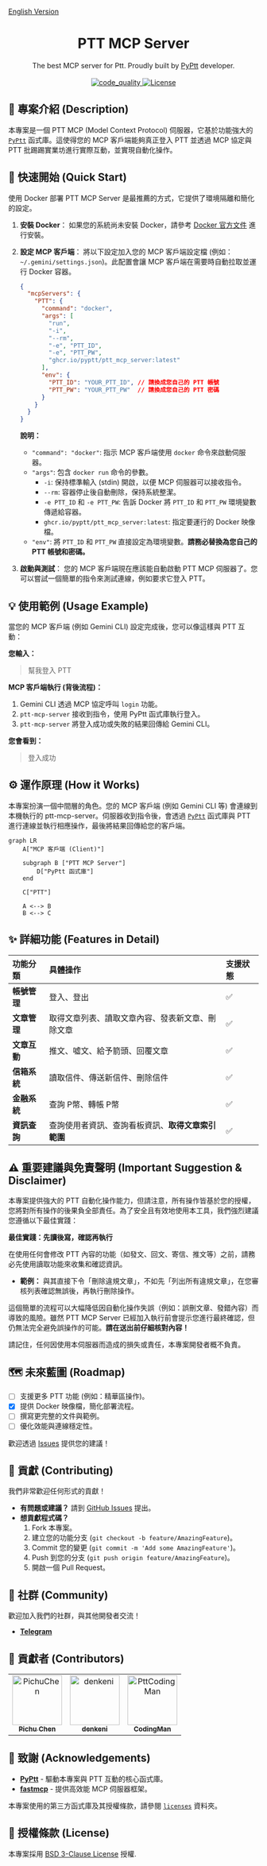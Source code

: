 [English Version](https://github.com/PyPtt/ptt_mcp_server/blob/main/README_ENG.md)

<h1 align="center">PTT MCP Server</h1>

<p align="center">
The best MCP server for Ptt. Proudly built by <a href="https://pyptt.cc/">PyPtt</a> developer.
<br />
<br />

<a href="https://github.com/PyPtt/ptt_mcp_server/actions/workflows/code_quality.yml">
<img src="https://github.com/PyPtt/ptt_mcp_server/actions/workflows/code_quality.yml/badge.svg" alt="code_quality">
</a>

<a href="https://github.com/PyPtt/ptt_mcp_server/blob/main/LICENSE">
<img src="https://img.shields.io/badge/license-BSD_3--Clause-blue.svg" alt="License">
</a>
</p>


## 📖 專案介紹 (Description)
本專案是一個 PTT MCP (Model Context Protocol) 伺服器，它基於功能強大的 [`PyPtt`](https://pyptt.cc/) 函式庫。這使得您的 MCP 客戶端能夠真正登入 PTT 並透過 MCP 協定與 PTT 批踢踢實業坊進行實際互動，並實現自動化操作。

## 🚀 快速開始 (Quick Start)

使用 Docker 部署 PTT MCP Server 是最推薦的方式，它提供了環境隔離和簡化的設定。

1.  **安裝 Docker**：
    如果您的系統尚未安裝 Docker，請參考 [Docker 官方文件](https://docs.docker.com/get-docker/) 進行安裝。

2.  **設定 MCP 客戶端**：
    將以下設定加入您的 MCP 客戶端設定檔 (例如：`~/.gemini/settings.json`)。此配置會讓 MCP 客戶端在需要時自動拉取並運行 Docker 容器。

    ```json
    {
      "mcpServers": {
        "PTT": {
          "command": "docker",
          "args": [
            "run",
            "-i",
            "--rm",
            "-e", "PTT_ID",
            "-e", "PTT_PW",
            "ghcr.io/pyptt/ptt_mcp_server:latest"
          ],
          "env": {
            "PTT_ID": "YOUR_PTT_ID", // 請換成您自己的 PTT 帳號
            "PTT_PW": "YOUR_PTT_PW"  // 請換成您自己的 PTT 密碼
          }
        }
      }
    }
    ```

    **說明：**
    *   `"command": "docker"`: 指示 MCP 客戶端使用 `docker` 命令來啟動伺服器。
    *   `"args"`: 包含 `docker run` 命令的參數。
        *   `-i`: 保持標準輸入 (stdin) 開啟，以便 MCP 伺服器可以接收指令。
        *   `--rm`: 容器停止後自動刪除，保持系統整潔。
        *   `-e PTT_ID` 和 `-e PTT_PW`: 告訴 Docker 將 `PTT_ID` 和 `PTT_PW` 環境變數傳遞給容器。
        *   `ghcr.io/pyptt/ptt_mcp_server:latest`: 指定要運行的 Docker 映像檔。
    *   `"env"`: 將 `PTT_ID` 和 `PTT_PW` 直接設定為環境變數。**請務必替換為您自己的 PTT 帳號和密碼。**

3.  **啟動與測試**：
    您的 MCP 客戶端現在應該能自動啟動 PTT MCP 伺服器了。您可以嘗試一個簡單的指令來測試連線，例如要求它登入 PTT。

## 💡 使用範例 (Usage Example)

當您的 MCP 客戶端 (例如 Gemini CLI) 設定完成後，您可以像這樣與 PTT 互動：

**您輸入：**
> 幫我登入 PTT

**MCP 客戶端執行 (背後流程)：**
1.  Gemini CLI 透過 MCP 協定呼叫 `login` 功能。
2.  `ptt-mcp-server` 接收到指令，使用 PyPtt 函式庫執行登入。
3.  `ptt-mcp-server` 將登入成功或失敗的結果回傳給 Gemini CLI。

**您會看到：**
> 登入成功

## ⚙️ 運作原理 (How it Works)
本專案扮演一個中間層的角色。您的 MCP 客戶端 (例如 Gemini CLI 等) 會連線到本機執行的 ptt-mcp-server。伺服器收到指令後，會透過 [`PyPtt`](https://pyptt.cc/) 函式庫與 PTT 進行連線並執行相應操作，最後將結果回傳給您的客戶端。

```mermaid
graph LR
    A["MCP 客戶端 (Client)"]

    subgraph B ["PTT MCP Server"]
        D["PyPtt 函式庫"]
    end

    C["PTT"]

    A <--> B
    B <--> C
```

## ✨ 詳細功能 (Features in Detail)

| 功能分類     | 具體操作                     | 支援狀態 |
|:---------|:-------------------------|:-----|
| **帳號管理** | 登入、登出                    | ✅    |
| **文章管理** | 取得文章列表、讀取文章內容、發表新文章、刪除文章 | ✅    |
| **文章互動** | 推文、噓文、給予箭頭、回覆文章          | ✅    |
| **信箱系統** | 讀取信件、傳送新信件、刪除信件          | ✅    |
| **金融系統** | 查詢 P幣、轉帳 P幣              | ✅    |
| **資訊查詢** | 查詢使用者資訊、查詢看板資訊、**取得文章索引範圍** | ✅    |

## ⚠️ 重要建議與免責聲明 (Important Suggestion & Disclaimer)

本專案提供強大的 PTT 自動化操作能力，但請注意，所有操作皆基於您的授權，您將對所有操作的後果負全部責任。為了安全且有效地使用本工具，我們強烈建議您遵循以下最佳實踐：

**最佳實踐：先讀後寫，確認再執行**

在使用任何會修改 PTT 內容的功能（如發文、回文、寄信、推文等）之前，請務必先使用讀取功能來收集和確認資訊。

*   **範例：** 與其直接下令「刪除違規文章」，不如先「列出所有違規文章」，在您審核列表確認無誤後，再執行刪除操作。

這個簡單的流程可以大幅降低因自動化操作失誤（例如：誤刪文章、發錯內容）而導致的風險。雖然 PTT MCP Server 已經加入執行前會提示您進行最終確認，但仍無法完全避免誤操作的可能。**請在送出前仔細核對內容！**

請記住，任何因使用本伺服器而造成的損失或責任，本專案開發者概不負責。

## 🗺️ 未來藍圖 (Roadmap)

- [ ] 支援更多 PTT 功能 (例如：精華區操作)。
- [x] 提供 Docker 映像檔，簡化部署流程。
- [ ] 撰寫更完整的文件與範例。
- [ ] 優化效能與連線穩定性。

歡迎透過 [Issues](https://github.com/PyPtt/ptt_mcp_server/issues) 提供您的建議！

## 🤝 貢獻 (Contributing)

我們非常歡迎任何形式的貢獻！

-   **有問題或建議？** 請到 [GitHub Issues](https://github.com/PyPtt/ptt_mcp_server/issues) 提出。
-   **想貢獻程式碼？**
    1.  Fork 本專案。
    2.  建立您的功能分支 (`git checkout -b feature/AmazingFeature`)。
    3.  Commit 您的變更 (`git commit -m 'Add some AmazingFeature'`)。
    4.  Push 到您的分支 (`git push origin feature/AmazingFeature`)。
    5.  開啟一個 Pull Request。

## 💬 社群 (Community)

歡迎加入我們的社群，與其他開發者交流！

-   [**Telegram**](https://t.me/PyPtt)

## 👥 貢獻者 (Contributors)

<!-- readme: collaborators,contributors -start -->
<table>
	<tbody>
		<tr>
            <td align="center">
                <a href="https://github.com/PichuChen">
                    <img src="https://avatars.githubusercontent.com/u/600238?v=4" width="100;" alt="PichuChen"/>
                    <br />
                    <sub><b>Pichu Chen</b></sub>
                </a>
            </td>
            <td align="center">
                <a href="https://github.com/denkeni">
                    <img src="https://avatars.githubusercontent.com/u/2727287?v=4" width="100;" alt="denkeni"/>
                    <br />
                    <sub><b>denkeni</b></sub>
                </a>
            </td>
            <td align="center">
                <a href="https://github.com/PttCodingMan">
                    <img src="https://avatars.githubusercontent.com/u/59732316?v=4" width="100;" alt="PttCodingMan"/>
                    <br />
                    <sub><b>CodingMan</b></sub>
                </a>
            </td>
		</tr>
	<tbody>
</table>
<!-- readme: collaborators,contributors -end -->

## 🙏 致謝 (Acknowledgements)

* [**PyPtt**](https://pyptt.cc/) - 驅動本專案與 PTT 互動的核心函式庫。
* [**fastmcp**](https://github.com/jlowin/fastmcp) - 提供高效能 MCP 伺服器框架。

本專案使用的第三方函式庫及其授權條款，請參閱 [`licenses`](https://github.com/PyPtt/ptt_mcp_server/tree/main/licenses) 資料夾。

## 📄 授權條款 (License)

本專案採用 [BSD 3-Clause License](https://github.com/PyPtt/ptt_mcp_server/blob/main/LICENSE) 授權.

